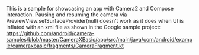 This is a sample for showcasing an app with Camera2 and Compose interaction. 
Pausing and resuming the camera via PreviewView.setSurfaceProvider(null) doesn't work as it does when UI is inflated with an xml file as shown in the Google sample project: 
 https://github.com/android/camera-samples/blob/master/CameraXBasic/app/src/main/java/com/android/example/cameraxbasic/fragments/CameraFragment.kt
